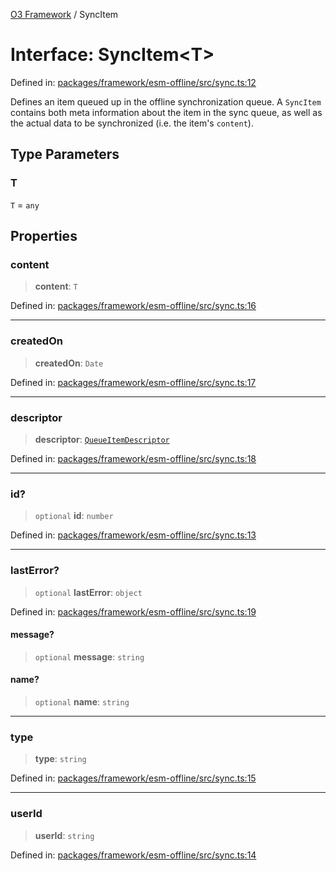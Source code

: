 [O3 Framework](../API.md) / SyncItem

# Interface: SyncItem\<T\>

Defined in: [packages/framework/esm-offline/src/sync.ts:12](https://github.com/its-kios09/openmrs-esm-core/blob/main/packages/framework/esm-offline/src/sync.ts#L12)

Defines an item queued up in the offline synchronization queue.
A `SyncItem` contains both meta information about the item in the sync queue, as well as the
actual data to be synchronized (i.e. the item's `content`).

## Type Parameters

### T

`T` = `any`

## Properties

### content

> **content**: `T`

Defined in: [packages/framework/esm-offline/src/sync.ts:16](https://github.com/its-kios09/openmrs-esm-core/blob/main/packages/framework/esm-offline/src/sync.ts#L16)

***

### createdOn

> **createdOn**: `Date`

Defined in: [packages/framework/esm-offline/src/sync.ts:17](https://github.com/its-kios09/openmrs-esm-core/blob/main/packages/framework/esm-offline/src/sync.ts#L17)

***

### descriptor

> **descriptor**: [`QueueItemDescriptor`](QueueItemDescriptor.md)

Defined in: [packages/framework/esm-offline/src/sync.ts:18](https://github.com/its-kios09/openmrs-esm-core/blob/main/packages/framework/esm-offline/src/sync.ts#L18)

***

### id?

> `optional` **id**: `number`

Defined in: [packages/framework/esm-offline/src/sync.ts:13](https://github.com/its-kios09/openmrs-esm-core/blob/main/packages/framework/esm-offline/src/sync.ts#L13)

***

### lastError?

> `optional` **lastError**: `object`

Defined in: [packages/framework/esm-offline/src/sync.ts:19](https://github.com/its-kios09/openmrs-esm-core/blob/main/packages/framework/esm-offline/src/sync.ts#L19)

#### message?

> `optional` **message**: `string`

#### name?

> `optional` **name**: `string`

***

### type

> **type**: `string`

Defined in: [packages/framework/esm-offline/src/sync.ts:15](https://github.com/its-kios09/openmrs-esm-core/blob/main/packages/framework/esm-offline/src/sync.ts#L15)

***

### userId

> **userId**: `string`

Defined in: [packages/framework/esm-offline/src/sync.ts:14](https://github.com/its-kios09/openmrs-esm-core/blob/main/packages/framework/esm-offline/src/sync.ts#L14)
